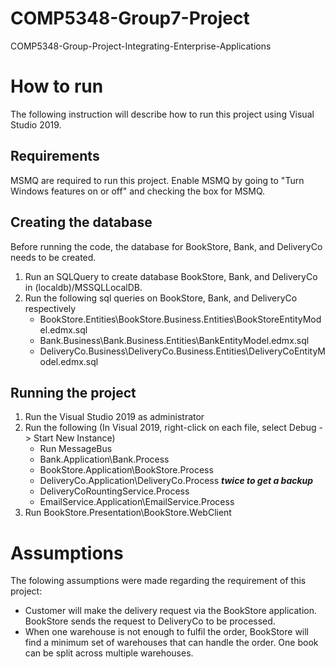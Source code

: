 # COMP5348-Group7-Project
COMP5348-Group-Project-Integrating-Enterprise-Applications

# How to run
The following instruction will describe how to run this project using Visual Studio 2019.

## Requirements
MSMQ are required to run this project. Enable MSMQ by going to "Turn Windows features on or off" and checking the box for MSMQ.

## Creating the database
Before running the code, the database for BookStore, Bank, and DeliveryCo needs to be created.
1. Run an SQLQuery to create database BookStore, Bank, and DeliveryCo in (localdb)/MSSQLLocalDB.
2. Run the following sql queries on BookStore, Bank, and DeliveryCo respectively
    * BookStore.Entities\BookStore.Business.Entities\BookStoreEntityModel.edmx.sql
    * Bank.Business\Bank.Business.Entities\BankEntityModel.edmx.sql
    * DeliveryCo.Business\DeliveryCo.Business.Entities\DeliveryCoEntityModel.edmx.sql

## Running the project
 
1. Run the Visual Studio 2019 as administrator
2. Run the following (In Visual 2019, right-click on each file, select Debug -> Start New Instance)
    * Run MessageBus
    * Bank.Application\Bank.Process
    * BookStore.Application\BookStore.Process
    * DeliveryCo.Application\DeliveryCo.Process ***twice to get a backup***
    * DeliveryCoRountingService.Process
    * EmailService.Application\EmailService.Process
3. Run BookStore.Presentation\BookStore.WebClient

# Assumptions
The folowing assumptions were made regarding the requirement of this project:
* Customer will make the delivery request via the BookStore application. BookStore sends the request to DeliveryCo to be processed.
* When one warehouse is not enough to fulfil the order, BookStore will find a minimum set of warehouses that can handle the order. One book can be split across multiple warehouses.
